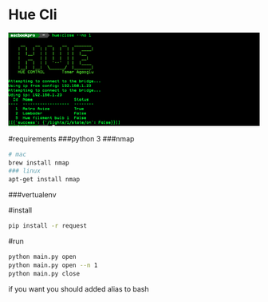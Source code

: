 # Hue Cli
![hue-cli](screenshot.png)

#requirements
###python 3
###nmap

```bash
# mac
brew install nmap
### linux
apt-get install nmap
```
###vertualenv

#install
```bash
pip install -r request
```

#run
```bash
python main.py open 
python main.py open --n 1 
python main.py close
```

if you want you should added  alias to bash 